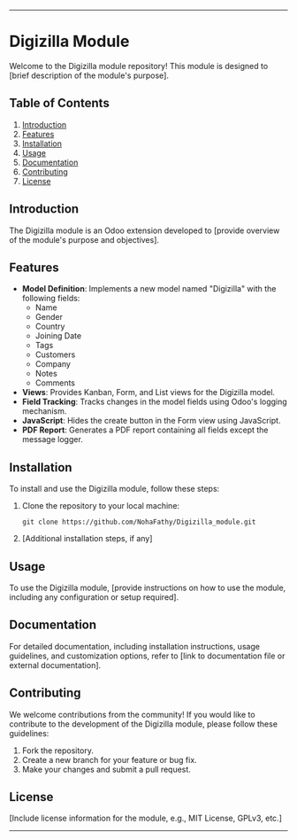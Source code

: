 

---

# Digizilla Module

Welcome to the Digizilla module repository! This module is designed to [brief description of the module's purpose].

## Table of Contents
1. [Introduction](#introduction)
2. [Features](#features)
3. [Installation](#installation)
4. [Usage](#usage)
5. [Documentation](#documentation)
6. [Contributing](#contributing)
7. [License](#license)

## Introduction <a name="introduction"></a>
The Digizilla module is an Odoo extension developed to [provide overview of the module's purpose and objectives].

## Features <a name="features"></a>
- **Model Definition**: Implements a new model named "Digizilla" with the following fields:
  - Name
  - Gender
  - Country
  - Joining Date
  - Tags
  - Customers
  - Company
  - Notes
  - Comments
- **Views**: Provides Kanban, Form, and List views for the Digizilla model.
- **Field Tracking**: Tracks changes in the model fields using Odoo's logging mechanism.
- **JavaScript**: Hides the create button in the Form view using JavaScript.
- **PDF Report**: Generates a PDF report containing all fields except the message logger.

## Installation <a name="installation"></a>
To install and use the Digizilla module, follow these steps:
1. Clone the repository to your local machine:
   ```
   git clone https://github.com/NohaFathy/Digizilla_module.git
   ```
2. [Additional installation steps, if any]

## Usage <a name="usage"></a>
To use the Digizilla module, [provide instructions on how to use the module, including any configuration or setup required].

## Documentation <a name="documentation"></a>
For detailed documentation, including installation instructions, usage guidelines, and customization options, refer to [link to documentation file or external documentation].

## Contributing <a name="contributing"></a>
We welcome contributions from the community! If you would like to contribute to the development of the Digizilla module, please follow these guidelines:
1. Fork the repository.
2. Create a new branch for your feature or bug fix.
3. Make your changes and submit a pull request.

## License <a name="license"></a>
[Include license information for the module, e.g., MIT License, GPLv3, etc.]

---
